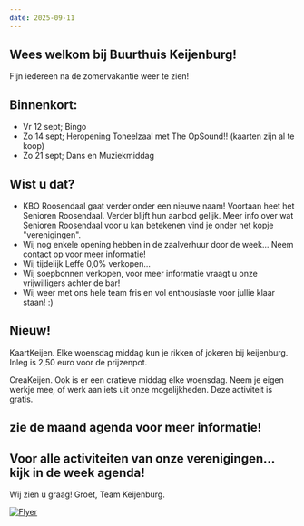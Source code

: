 ```yaml
---
date: 2025-09-11
---
```


## Wees welkom bij Buurthuis Keijenburg!
Fijn iedereen na de zomervakantie weer te zien!

## Binnenkort:
* Vr 12 sept; Bingo
* Zo 14 sept; Heropening Toneelzaal met The OpSound!! (kaarten zijn al te koop)
* Zo 21 sept; Dans en Muziekmiddag

## Wist u dat?
- KBO Roosendaal gaat verder onder een nieuwe naam! Voortaan heet het Senioren Roosendaal.
  Verder blijft hun aanbod gelijk. Meer info over wat Senioren Roosendaal voor u kan betekenen vind je onder het kopje "verenigingen".
- Wij nog enkele opening hebben in de zaalverhuur door de week... Neem contact op voor meer informatie!
- Wij tijdelijk Leffe 0,0% verkopen...
- Wij soepbonnen verkopen, voor meer informatie vraagt u onze vrijwilligers achter de bar!
- Wij weer met ons hele team fris en vol enthousiaste voor jullie klaar staan! :) 

## Nieuw!

KaartKeijen.
  Elke woensdag middag kun je rikken of jokeren bij keijenburg. Inleg is 2,50 euro voor de prijzenpot.

CreaKeijen.
  Ook is er een cratieve middag elke woensdag. Neem je eigen werkje mee, of werk aan iets uit onze mogelijkheden. 
  Deze activiteit is gratis.

## zie de maand agenda voor meer informatie!

## Voor alle activiteiten van onze verenigingen... kijk in de week agenda!

Wij zien u graag!
Groet,
Team Keijenburg.

[![Flyer](/images/content/flyer_burgerhout_2025_small.jpg)](/images/content/flyer_burgerhout_2025.jpg)
